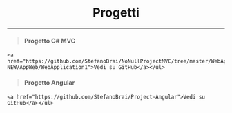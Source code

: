 <h1 align="center">Progetti</h1>

___

> #### **Progetto C# MVC** 
> <ul>
    <a href="https://github.com/StefanoBrai/NoNullProjectMVC/tree/master/WebApp-NEW/AppWeb/WebApplication1">Vedi su GitHub</a></ul>
>
> #### **Progetto Angular**
> <ul>
    <a href="https://github.com/StefanoBrai/Project-Angular">Vedi su GitHub</a></ul>
